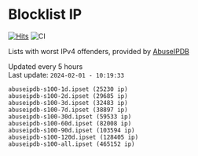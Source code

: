 # Blocklist IP

[![Hits](https://hits.seeyoufarm.com/api/count/incr/badge.svg?url=https%3A%2F%2Fgithub.com%2Fborestad%2Fblocklist-ip%2F&count_bg=%2379C83D&title_bg=%23555555&icon=&icon_color=%23E7E7E7&title=hits&edge_flat=false)](https://hits.seeyoufarm.com)  ![CI](https://img.shields.io/github/workflow/status/borestad/blocklist-ip/CI?style=flat-square)

Lists with worst IPv4 offenders, provided by [AbuseIPDB](https://www.abuseipdb.com/)

<!-- FOOTER-PLACEHOLDER -->
Updated every 5 hours<br>
Last update: `2024-02-01 - 10:19:33`
```
abuseipdb-s100-1d.ipset (25230 ip)
abuseipdb-s100-2d.ipset (29685 ip)
abuseipdb-s100-3d.ipset (32483 ip)
abuseipdb-s100-7d.ipset (38897 ip)
abuseipdb-s100-30d.ipset (59533 ip)
abuseipdb-s100-60d.ipset (82008 ip)
abuseipdb-s100-90d.ipset (103594 ip)
abuseipdb-s100-120d.ipset (128405 ip)
abuseipdb-s100-all.ipset (465152 ip)
```

